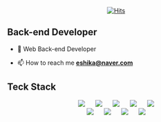 <div align = center>
  
[![Hits](https://hits.seeyoufarm.com/api/count/incr/badge.svg?url=https%3A%2F%2Fgithub.com%2Fzzsza)](https://hits.seeyoufarm.com) 
  
</div>

## Back-end Developer

- 📝 Web Back-end Developer

- 📫 How to reach me **eshika@naver.com**

## Teck Stack

<div align = center>
<img src="http://img.shields.io/badge/-TypeScript-3073BF?style=for-the-badge&logo=TypeScript&logoColor=white" style="height: auto; margin-left: 10px; margin-right: 10px;"/>
<img src="https://img.shields.io/badge/JavaScript-F7DF1E?style=for-the-badge&logo=JavaScript&logoColor=white" style="height: auto; margin-left: 10px; margin-right: 10px;"/>
<img src="http://img.shields.io/badge/-Node.js-339933?style=for-the-badge&logo=Node.js&logoColor=white" style="height: auto; margin-left: 10px; margin-right: 10px;"/> 
<img src="https://img.shields.io/badge/Express.js-404D59?style=for-the-badge&logo=Express&logoColor=white" style="height: auto; margin-left: 10px; margin-right: 10px;"/>
<img src="http://img.shields.io/badge/-NestJS-DA224B?style=for-the-badge&logo=NestJS&logoColor=white" style="height: auto; margin-left: 10px; margin-right: 10px;"/>
</div>
<div align = center>
  <img src="https://img.shields.io/badge/MySQL-00000F?style=for-the-badge&logo=mysql&logoColor=white" style="height: auto; margin-left: 10px; margin-right: 10px;"/>
  <img src="http://img.shields.io/badge/-TypeORM-262627?style=for-the-badge&logo=Exercism&logoColor=white" style="height: auto; margin-left: 10px; margin-right: 10px;"/>
  <img src="http://img.shields.io/badge/-Jest-C21325?style=for-the-badge&logo=Jest&logoColor=white" style="height: auto; margin-left: 10px; margin-right: 10px;"/>
  <img src="http://img.shields.io/badge/-AWS-FF9900?style=for-the-badge&logo=amazonaws&logoColor=white" style="height: auto; margin-left: 10px; margin-right: 10px;"/>
</div>
